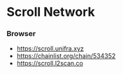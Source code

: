 # Scroll Network

### Browser

- https://scroll.unifra.xyz
- https://chainlist.org/chain/534352
- https://scroll.l2scan.co


